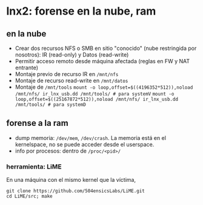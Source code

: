 # lnx2: forense en la nube, ram

## en la nube

- Crear dos recursos NFS o SMB en sitio "conocido" (nube restringida por nosotros): IR (read-only) y Datos (read-write)
- Permitir acceso remoto desde máquina afectada (reglas en FW y NAT entrante)
- Montaje previo de recurso IR en `/mnt/nfs`
- Montaje de recurso read-write en `/mnt/datos`
- Montaje de `/mnt/tools`
  `mount -o loop,offset=$((4196352*512)),noload /mnt/nfs/ ir_lnx_usb.dd /mnt/tools/ # para systemV`
  `mount -o loop,offset=$((25167872*512)),noload /mnt/nfs/ ir_lnx_usb.dd /mnt/tools/ # para systemD`

## forense a la ram

- dump memoria: `/dev/mem`, `/dev/crash`. La memoria está en el kernelspace, no se puede acceder desde el userspace.
- info por procesos: dentro de `/proc/<pid>/`

### herramienta: LiME
En una máquina con el mismo kernel que la víctima,
```
git clone https://github.com/504ensicsLabs/LiME.git
cd LiME/src; make
```
